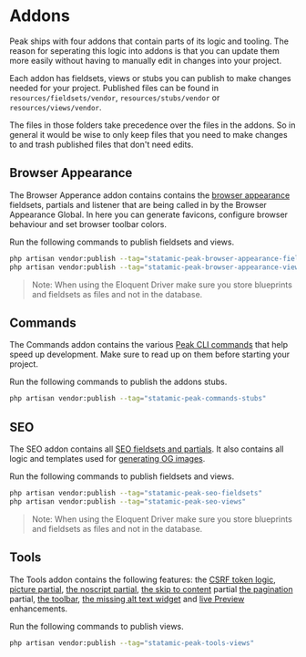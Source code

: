 # Addons

Peak ships with four addons that contain parts of its logic and tooling. The reason for seperating this logic into addons is that you can update them more easily without having to manually edit in changes into your project.

Each addon has fieldsets, views or stubs you can publish to make changes needed for your project. Published files can be found in `resources/fieldsets/vendor`, `resources/stubs/vendor` or `resources/views/vendor`.

The files in those folders take precedence over the files in the addons. So in general it would be wise to only keep files that you need to make changes to and trash published files that don't need edits.

## Browser Appearance
The Browser Apperance addon contains contains the [browser appearance](/features/browser-appearance.html) fieldsets, partials and listener that are being called in by the Browser Appearance Global. In here you can generate favicons, configure browser behaviour and set browser toolbar colors.

Run the following commands to publish fieldsets and views.
```bash
php artisan vendor:publish --tag="statamic-peak-browser-appearance-fieldsets"
php artisan vendor:publish --tag="statamic-peak-browser-appearance-views"
```

> Note: When using the Eloquent Driver make sure you store blueprints and fieldsets as files and not in the database.

## Commands
The Commands addon contains the various [Peak CLI commands](/getting-started/commands.html) that help speed up development. Make sure to read up on them before starting your project.

Run the following commands to publish the addons stubs.

```bash
php artisan vendor:publish --tag="statamic-peak-commands-stubs"
```

## SEO
The SEO addon contains all [SEO fieldsets and partials](/features/seo.html#seo). It also contains all logic and templates used for [generating OG images](/features/social-images-generation.html).

Run the following commands to publish fieldsets and views.

```bash
php artisan vendor:publish --tag="statamic-peak-seo-fieldsets"
php artisan vendor:publish --tag="statamic-peak-seo-views"
```

> Note: When using the Eloquent Driver make sure you store blueprints and fieldsets as files and not in the database.

## Tools
The Tools addon contains the following features: the [CSRF token logic](/features/forms.html#forms), [picture partial](/features/images.html#images), [the noscript partial](/features/noscript.html), [the skip to content](/features/skip-to-content.html) partial [the pagination](/features/pagination.html#pagination) partial, [the toolbar](/other/toolbar.html#toolbar), [the missing alt text widget](/features/missing-alt-widget.html) and [live Preview](/features/live-preview.html) enhancements.

Run the following commands to publish views.

```bash
php artisan vendor:publish --tag="statamic-peak-tools-views"
```
